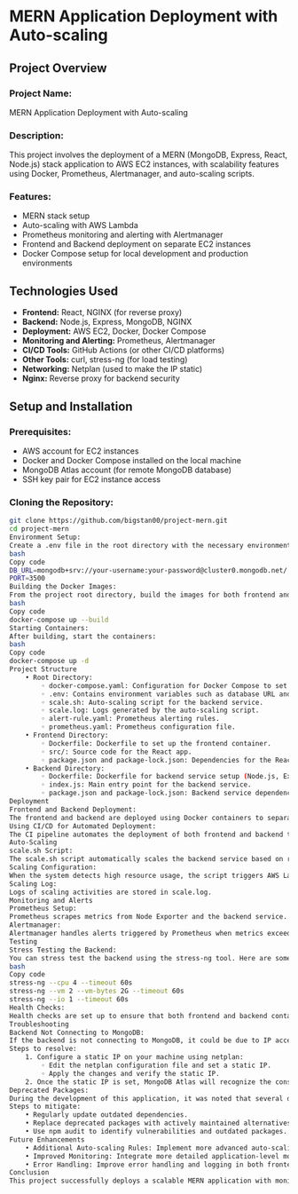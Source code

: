 # MERN Application Deployment with Auto-scaling

## Project Overview

### Project Name:
MERN Application Deployment with Auto-scaling

### Description:
This project involves the deployment of a MERN (MongoDB, Express, React, Node.js) stack application to AWS EC2 instances, with scalability features using Docker, Prometheus, Alertmanager, and auto-scaling scripts.

### Features:
- MERN stack setup
- Auto-scaling with AWS Lambda
- Prometheus monitoring and alerting with Alertmanager
- Frontend and Backend deployment on separate EC2 instances
- Docker Compose setup for local development and production environments

## Technologies Used
- **Frontend:** React, NGINX (for reverse proxy)
- **Backend:** Node.js, Express, MongoDB, NGINX
- **Deployment:** AWS EC2, Docker, Docker Compose
- **Monitoring and Alerting:** Prometheus, Alertmanager
- **CI/CD Tools:** GitHub Actions (or other CI/CD platforms)
- **Other Tools:** curl, stress-ng (for load testing)
- **Networking:** Netplan (used to make the IP static)
- **Nginx:** Reverse proxy for backend security

## Setup and Installation

### Prerequisites:
- AWS account for EC2 instances
- Docker and Docker Compose installed on the local machine
- MongoDB Atlas account (for remote MongoDB database)
- SSH key pair for EC2 instance access

### Cloning the Repository:
```bash
git clone https://github.com/bigstan00/project-mern.git
cd project-mern
Environment Setup:
Create a .env file in the root directory with the necessary environment variables:
bash
Copy code
DB_URL=mongodb+srv://your-username:your-password@cluster0.mongodb.net/
PORT=3500
Building the Docker Images:
From the project root directory, build the images for both frontend and backend:
bash
Copy code
docker-compose up --build
Starting Containers:
After building, start the containers:
bash
Copy code
docker-compose up -d
Project Structure
    • Root Directory:
        ◦ docker-compose.yaml: Configuration for Docker Compose to set up services like frontend, backend, Prometheus, Alertmanager, etc.
        ◦ .env: Contains environment variables such as database URL and port configuration.
        ◦ scale.sh: Auto-scaling script for the backend service.
        ◦ scale.log: Logs generated by the auto-scaling script.
        ◦ alert-rule.yaml: Prometheus alerting rules.
        ◦ prometheus.yaml: Prometheus configuration file.
    • Frontend Directory:
        ◦ Dockerfile: Dockerfile to set up the frontend container.
        ◦ src/: Source code for the React app.
        ◦ package.json and package-lock.json: Dependencies for the React frontend.
    • Backend Directory:
        ◦ Dockerfile: Dockerfile for backend service setup (Node.js, Express).
        ◦ index.js: Main entry point for the backend service.
        ◦ package.json and package-lock.json: Backend service dependencies.
Deployment
Frontend and Backend Deployment:
The frontend and backend are deployed using Docker containers to separate EC2 instances. The frontend service runs on port 3000, while the backend runs on port 3500 and is served through an NGINX reverse proxy.
Using CI/CD for Automated Deployment:
The CI pipeline automates the deployment of both frontend and backend to the respective EC2 instance. The pipeline also includes an auto-scaling script triggered based on certain conditions.
Auto-Scaling
scale.sh Script:
The scale.sh script automatically scales the backend service based on resource usage (CPU, memory).
Scaling Configuration:
When the system detects high resource usage, the script triggers AWS Lambda functions to launch new EC2 instances for the backend service.
Scaling Log:
Logs of scaling activities are stored in scale.log.
Monitoring and Alerts
Prometheus Setup:
Prometheus scrapes metrics from Node Exporter and the backend service. The Prometheus server is configured to collect these metrics at regular intervals.
Alertmanager:
Alertmanager handles alerts triggered by Prometheus when metrics exceed certain thresholds (e.g., high CPU usage or memory usage). Alerts are sent to the configured recipient via email.
Testing
Stress Testing the Backend:
You can stress test the backend using the stress-ng tool. Here are some examples:
bash
Copy code
stress-ng --cpu 4 --timeout 60s
stress-ng --vm 2 --vm-bytes 2G --timeout 60s
stress-ng --io 1 --timeout 60s
Health Checks:
Health checks are set up to ensure that both frontend and backend containers are running properly. If a container fails, Docker restarts it.
Troubleshooting
Backend Not Connecting to MongoDB:
If the backend is not connecting to MongoDB, it could be due to IP access restrictions in MongoDB Atlas. This issue was resolved by configuring a static IP on the local machine using netplan. The static IP ensures the backend is always using the same IP address, so it no longer requires frequent IP whitelisting in MongoDB Atlas.
Steps to resolve:
    1. Configure a static IP on your machine using netplan:
        ◦ Edit the netplan configuration file and set a static IP.
        ◦ Apply the changes and verify the static IP.
    2. Once the static IP is set, MongoDB Atlas will recognize the consistent IP, and the backend should connect without needing to update the IP whitelist regularly.
Deprecated Packages:
During the development of this application, it was noted that several dependencies are using deprecated packages. This may lead to potential security vulnerabilities, performance issues, or incompatibilities with newer versions of Node.js or other libraries.
Steps to mitigate:
    • Regularly update outdated dependencies.
    • Replace deprecated packages with actively maintained alternatives.
    • Use npm audit to identify vulnerabilities and outdated packages.
Future Enhancements
    • Additional Auto-scaling Rules: Implement more advanced auto-scaling based on request load, not just CPU or memory usage.
    • Improved Monitoring: Integrate more detailed application-level monitoring with tools like Grafana.
    • Error Handling: Improve error handling and logging in both frontend and backend services.
Conclusion
This project successfully deploys a scalable MERN application with monitoring, alerting, and auto-scaling features. It leverages Docker, AWS, and Prometheus to ensure the application remains performant even as traffic increases.
